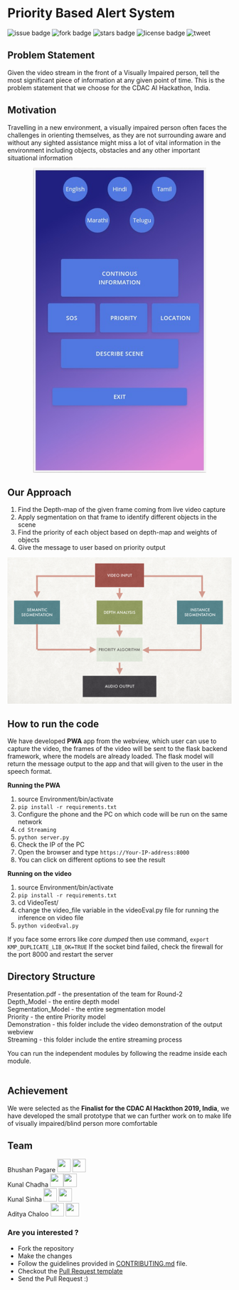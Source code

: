 # Priority Based Alert System

![issue badge](https://img.shields.io/github/issues/pict-eXploreAI/Priority-Based-Alert-System)
![fork badge](https://img.shields.io/github/forks/pict-eXploreAI/Priority-Based-Alert-System)
![stars badge](https://img.shields.io/github/stars/pict-eXploreAI/Priority-Based-Alert-System)
![license badge](https://img.shields.io/github/license/pict-eXploreAI/Priority-Based-Alert-System)
![tweet](https://img.shields.io/twitter/url?url=https%3A%2F%2Fgithub.com%2Fpict-eXploreAI%2FPriority-Based-Alert-System
)

## Problem Statement
Given the video stream in the front of a Visually Impaired person, tell the most significant piece of
information at any given point of time.
This is the problem statement that we choose for the CDAC AI Hackathon, India.

## Motivation
Travelling in a new environment, a visually impaired person often faces the challenges in orienting themselves, as
they are not surrounding aware and without any sighted assistance might miss a lot of vital information in the
environment including objects, obstacles and any other important situational information

<p align="center">
  <img src="Demonstration/app.png"/>
</p>

## Our Approach
1. Find the Depth-map of the given frame coming from live video capture
2. Apply segmentation on that frame to identify different objects in the scene
3. Find the priority of each object based on depth-map and weights of objects
4. Give the message to user based on priority output

<p align="center">
  <img src="Demonstration/flow-diagram.png"/>
</p>

## How to run the code
We have developed **PWA** app from the webview, which user can use to capture the video, the frames of the video
will be sent to the flask backend framework, where the models are already loaded. The flask model will return the
message output to the app and that will given to the user in the speech format.

**Running the PWA**
1. source Environment/bin/activate
2. `pip install -r requirements.txt`
3. Configure the phone and the PC on which code will be run on the same network
4. `cd Streaming`
5. `python server.py`
6. Check the IP of the PC
7. Open the browser and type `https://Your-IP-address:8000`
8. You can click on different options to see the result

**Running on the video**
1. source Environment/bin/activate
2. `pip install -r requirements.txt`
3. cd VideoTest/
4. change the video_file variable in the videoEval.py file for running the inference on video file
5. `python videoEval.py`

If you face some errors like *core dumped* then use command, `export KMP_DUPLICATE_LIB_OK=TRUE`
If the socket bind failed, check the firewall for the port 8000 and restart the server

## Directory Structure
Presentation.pdf - the presentation of the team for Round-2<br/>
Depth_Model - the entire depth model<br/>
Segmentation_Model - the entire segmentation model<br/>
Priority - the entire Priority model<br/>
Demonstration - this folder include the video demonstration of the output webview<br/>
Streaming - this folder include the entire streaming process<br/>

You can run the independent modules by following the readme inside each module.<br/><br/>

## Achievement
We were selected as the **Finalist for the CDAC AI Hackthon 2019, India**, we have developed the small prototype
that we can further work on to make life of visually impaired/blind person more comfortable

## Team
Bhushan Pagare <a href="https://github.com/bpagare6"><img src="https://cdn1.iconfinder.com/data/icons/social-media-vol-1-1/24/_github-512.png" width=30 height=30/></a> <a href="https://www.linkedin.com/in/bhushanpagare/"><img src="https://icon-library.net/images/linkedin-icon-eps/linkedin-icon-eps-29.jpg" width=30 height=30/></a><br/>
Kunal Chadha <a href="https://github.com/ks2334"><img src="https://cdn1.iconfinder.com/data/icons/social-media-vol-1-1/24/_github-512.png" width=30 height=30/></a><a href="https://www.linkedin.com/in/kunal-chadha-572895194/"><img src="https://icon-library.net/images/linkedin-icon-eps/linkedin-icon-eps-29.jpg" width=30 height=30/></a><br/>
Kunal Sinha <a href="https://github.com/kunalsinha9"><img src="https://cdn1.iconfinder.com/data/icons/social-media-vol-1-1/24/_github-512.png" width=30 height=30/></a> <a href="https://www.linkedin.com/in/kunal-sinha-287351167/"><img src="https://icon-library.net/images/linkedin-icon-eps/linkedin-icon-eps-29.jpg" width=30 height=30/></a><br/>
Aditya Chaloo <a href="https://github.com/adichaloo"><img src="https://cdn1.iconfinder.com/data/icons/social-media-vol-1-1/24/_github-512.png" width=30 height=30/></a> <a href="https://www.linkedin.com/in/aditya-chaloo-0b2952156/"><img src="https://icon-library.net/images/linkedin-icon-eps/linkedin-icon-eps-29.jpg" width=30 height=30/></a><br/>

### Are you interested ?
- Fork the repository
- Make the changes
- Follow the guidelines provided in [CONTRIBUTING.md](CONTRIBUTING.md) file.
- Checkout the [Pull Request template](https://github.com/pict-eXploreAI/Priority-Based-Alert-System/blob/master/.github/PULL_REQUEST_TEMPLATE.md)
- Send the Pull Request :)
